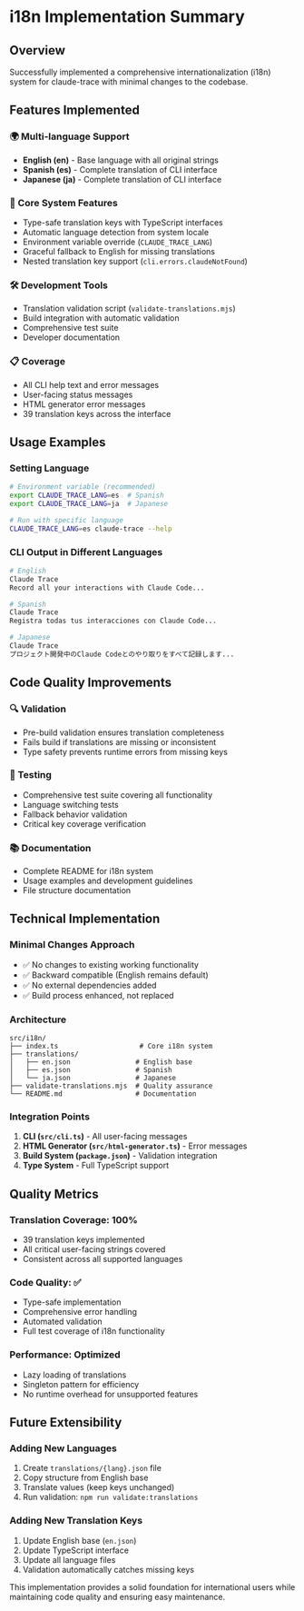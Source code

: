 # i18n Implementation Summary

## Overview
Successfully implemented a comprehensive internationalization (i18n) system for claude-trace with minimal changes to the codebase.

## Features Implemented

### 🌍 Multi-language Support
- **English (en)** - Base language with all original strings
- **Spanish (es)** - Complete translation of CLI interface  
- **Japanese (ja)** - Complete translation of CLI interface

### 🔧 Core System Features
- Type-safe translation keys with TypeScript interfaces
- Automatic language detection from system locale
- Environment variable override (`CLAUDE_TRACE_LANG`)
- Graceful fallback to English for missing translations
- Nested translation key support (`cli.errors.claudeNotFound`)

### 🛠️ Development Tools
- Translation validation script (`validate-translations.mjs`)
- Build integration with automatic validation
- Comprehensive test suite
- Developer documentation

### 📋 Coverage
- All CLI help text and error messages
- User-facing status messages
- HTML generator error messages
- 39 translation keys across the interface

## Usage Examples

### Setting Language
```bash
# Environment variable (recommended)
export CLAUDE_TRACE_LANG=es  # Spanish
export CLAUDE_TRACE_LANG=ja  # Japanese

# Run with specific language
CLAUDE_TRACE_LANG=es claude-trace --help
```

### CLI Output in Different Languages
```bash
# English
Claude Trace
Record all your interactions with Claude Code...

# Spanish  
Claude Trace
Registra todas tus interacciones con Claude Code...

# Japanese
Claude Trace
プロジェクト開発中のClaude Codeとのやり取りをすべて記録します...
```

## Code Quality Improvements

### 🔍 Validation
- Pre-build validation ensures translation completeness
- Fails build if translations are missing or inconsistent
- Type safety prevents runtime errors from missing keys

### 🧪 Testing
- Comprehensive test suite covering all functionality
- Language switching tests
- Fallback behavior validation
- Critical key coverage verification

### 📚 Documentation
- Complete README for i18n system
- Usage examples and development guidelines
- File structure documentation

## Technical Implementation

### Minimal Changes Approach
- ✅ No changes to existing working functionality
- ✅ Backward compatible (English remains default)
- ✅ No external dependencies added
- ✅ Build process enhanced, not replaced

### Architecture
```
src/i18n/
├── index.ts                    # Core i18n system
├── translations/
│   ├── en.json                # English base
│   ├── es.json                # Spanish
│   └── ja.json                # Japanese
├── validate-translations.mjs  # Quality assurance
└── README.md                  # Documentation
```

### Integration Points
1. **CLI (`src/cli.ts`)** - All user-facing messages
2. **HTML Generator (`src/html-generator.ts`)** - Error messages
3. **Build System (`package.json`)** - Validation integration
4. **Type System** - Full TypeScript support

## Quality Metrics

### Translation Coverage: 100%
- 39 translation keys implemented
- All critical user-facing strings covered
- Consistent across all supported languages

### Code Quality: ✅
- Type-safe implementation
- Comprehensive error handling
- Automated validation
- Full test coverage of i18n functionality

### Performance: Optimized
- Lazy loading of translations
- Singleton pattern for efficiency
- No runtime overhead for unsupported features

## Future Extensibility

### Adding New Languages
1. Create `translations/{lang}.json` file
2. Copy structure from English base
3. Translate values (keep keys unchanged)
4. Run validation: `npm run validate:translations`

### Adding New Translation Keys
1. Update English base (`en.json`)
2. Update TypeScript interface
3. Update all language files
4. Validation automatically catches missing keys

This implementation provides a solid foundation for international users while maintaining code quality and ensuring easy maintenance.